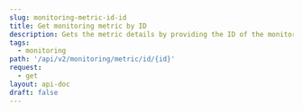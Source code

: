 ```yaml
---
slug: monitoring-metric-id-id
title: Get monitoring metric by ID
description: Gets the metric details by providing the ID of the monitoring metrics.
tags:
  - monitoring
path: '/api/v2/monitoring/metric/id/{id}'
request:
  - get
layout: api-doc
draft: false
---
```

